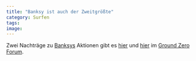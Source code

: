 ```yaml
---
title: "Banksy ist auch der Zweitgrößte"
category: Surfen
tags: 
image: 
---
```


Zwei Nachträge zu [Banksys](http://www.misantropolis.de/2006/09/banksy-ist-der-groesste/) Aktionen gibt es [hier](http://www.the-groundzero.com/forum/viewtopic.php?id=152) und [hier](http://www.the-groundzero.com/forum/viewtopic.php?id=151) im [Ground Zero Forum](http://www.the-groundzero.com).